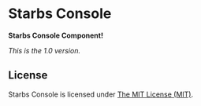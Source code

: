 Starbs Console
==============

**Starbs Console Component!**

*This is the 1.0 version.*

## License

Starbs Console is licensed under [The MIT License (MIT)](LICENSE).
